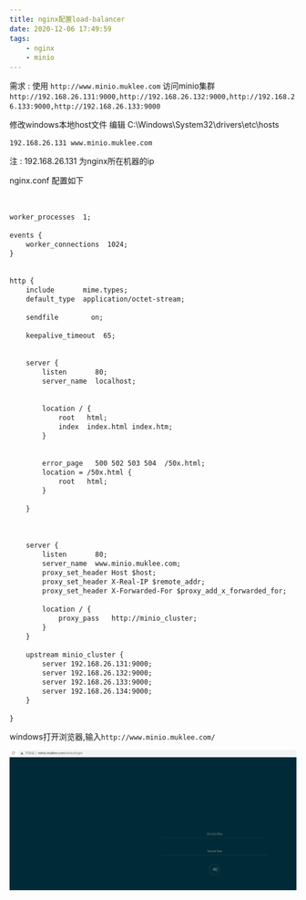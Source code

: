 ```yaml
---
title: nginx配置load-balancer
date: 2020-12-06 17:49:59
tags: 
	- nginx
	- minio
---
```


需求 :
使用 `http://www.minio.muklee.com` 
访问minio集群
`http://192.168.26.131:9000,http://192.168.26.132:9000,http://192.168.26.133:9000,http://192.168.26.133:9000`

修改windows本地host文件
编辑 C:\Windows\System32\drivers\etc\hosts
```
192.168.26.131 www.minio.muklee.com
```

注 : 192.168.26.131 为nginx所在机器的ip

<!--more-->

nginx.conf 配置如下

```


worker_processes  1;

events {
    worker_connections  1024;
}


http {
    include       mime.types;
    default_type  application/octet-stream;

    sendfile        on;

    keepalive_timeout  65;


    server {
        listen       80;
        server_name  localhost;


        location / {
            root   html;
            index  index.html index.htm;
        }

        
        error_page   500 502 503 504  /50x.html;
        location = /50x.html {
            root   html;
        }

    }


	
	server {
        listen       80;
        server_name  www.minio.muklee.com;
		proxy_set_header Host $host;
		proxy_set_header X-Real-IP $remote_addr;
		proxy_set_header X-Forwarded-For $proxy_add_x_forwarded_for;

        location / {
            proxy_pass   http://minio_cluster;
        }
    }
	
	upstream minio_cluster {
		server 192.168.26.131:9000;
		server 192.168.26.132:9000;
		server 192.168.26.133:9000;
		server 192.168.26.134:9000;
	}

}

```

windows打开浏览器,输入`http://www.minio.muklee.com/`

![Alt text](/images/minio_disturibe_login.png) 